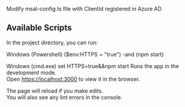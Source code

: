 
Modify msal-config.ts file with ClientId registered in Azure AD 

## Available Scripts

In the project directory, you can run:

Windows (Powershell)
($env:HTTPS = "true") -and (npm start)


Windows (cmd.exe)
set HTTPS=true&&npm start
Runs the app in the development mode.<br />
Open [https://localhost:3000](https://localhost:3000) to view it in the browser.

The page will reload if you make edits.<br />
You will also see any lint errors in the console.


